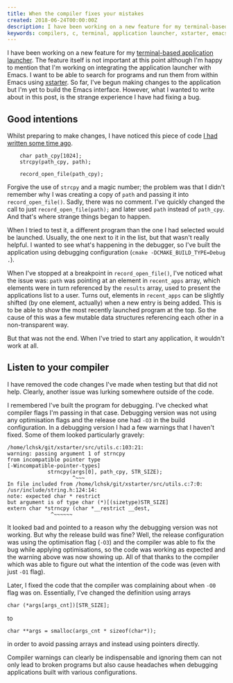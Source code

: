 ```yaml
---
title: When the compiler fixes your mistakes
created: 2018-06-24T00:00:00Z
description: I have been working on a new feature for my terminal-based application launcher. I want to be able to search for programs and run them from within Emacs using xstarter. In this post, I'll describe a strange experience I have had fixing a bug.
keywords: compilers, c, terminal, application launcher, xstarter, emacs, bugs, debugging, warnings
---
```


I have been working on a new feature for my [terminal-based application launcher](https://github.com/lchsk/xstarter). The feature itself is not important at this point although I'm happy to mention that I'm working on integrating the application launcher with Emacs. I want to be able to search for programs and run them from within Emacs using [xstarter](https://lchsk.com/xstarter). So far, I've begun making changes to the application but I'm yet to build the Emacs interface. However, what I wanted to write about in this post, is the strange experience I have had fixing a bug.

## Good intentions

Whilst preparing to make changes, I have noticed this piece of code [I had written some time ago](https://github.com/lchsk/xstarter/blob/v0.7.0/src/utils.c#L46).

```
    char path_cpy[1024];
    strcpy(path_cpy, path);

    record_open_file(path_cpy);
```

Forgive the use of `strcpy` and a magic number; the problem was that I didn't remember why I was creating a copy of `path` and passing it into `record_open_file()`. Sadly, there was no comment. I've quickly changed the call to just `record_open_file(path);` and later used `path` instead of `path_cpy`. And that's where strange things began to happen. 

When I tried to test it, a different program than the one I had selected would be launched. Usually, the one next to it in the list, but that wasn't really helpful. I wanted to see what's happening in the debugger, so I've built the application using debugging configuration (`cmake -DCMAKE_BUILD_TYPE=Debug .`). 

When I've stopped at a breakpoint in `record_open_file()`, I've noticed what the issue was: `path` was pointing at an element in `recent_apps` array, which elements were in turn referenced by the `results` array, used to present the applications list to a user. Turns out, elements in `recent_apps` can be slightly shifted (by one element, actually) when a new entry is being added. This is to be able to show the most recently launched program at the top. So the cause of this was a few mutable data structures referencing each other in a non-transparent way. 

But that was not the end. When I've tried to start any application, it wouldn't work at all.

## Listen to your compiler

I have removed the code changes I've made when testing but that did not help. Clearly, another issue was lurking somewhere outside of the code. 

I remembered I've built the program for debugging. I've checked what compiler flags I'm passing in that case. Debugging version was not using any optimisation flags and the release one had `-O3` in the build configuration. In a debugging version I had a few warnings that I haven't fixed. Some of them looked particularly gravely:

```
/home/lchsk/git/xstarter/src/utils.c:103:21:
warning: passing argument 1 of strncpy 
from incompatible pointer type 
[-Wincompatible-pointer-types]
             strncpy(args[0], path_cpy, STR_SIZE);
                     ^~~~
In file included from /home/lchsk/git/xstarter/src/utils.c:7:0:
/usr/include/string.h:124:14:
note: expected char * restrict 
but argument is of type char (*)[(sizetype)STR_SIZE]
extern char *strncpy (char *__restrict __dest,
              ^~~~~~~
```

It looked bad and pointed to a reason why the debugging version was not working. But why the release build was fine? Well, the release configuration was using the optimisation flag (`-O3`) and the compiler was able to fix the bug while applying optimisations, so the code was working as expected and the warning above was now showing up. All of that thanks to the compiler which was able to figure out what the intention of the code was (even with just `-O1` flag).

Later, I fixed the code that the compiler was complaining about when `-O0` flag was on. Essentially, I've changed the definition using arrays 

`char (*args[args_cnt])[STR_SIZE];` 

to 

`char **args = smalloc(args_cnt * sizeof(char*));` 

in order to avoid passing arrays and instead using pointers directly.

Compiler warnings can clearly be indispensable and ignoring them can not only lead to broken programs but also cause headaches when debugging applications built with various configurations.
